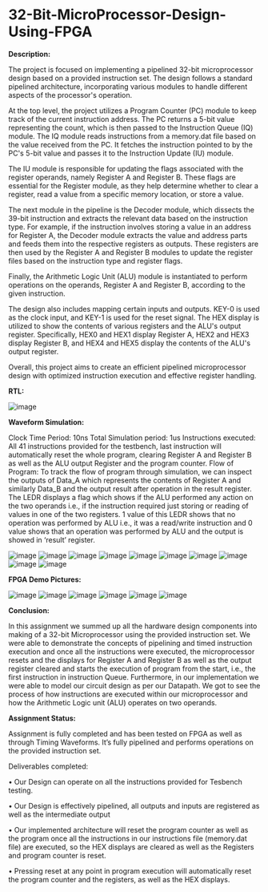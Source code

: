 # 32-Bit-MicroProcessor-Design-Using-FPGA

**Description:** 

The project is focused on implementing a pipelined 32-bit microprocessor design based on a provided instruction set. The design follows a standard pipelined architecture, incorporating various modules to handle different aspects of the processor's operation.

At the top level, the project utilizes a Program Counter (PC) module to keep track of the current instruction address. The PC returns a 5-bit value representing the count, which is then passed to the Instruction Queue (IQ) module. The IQ module reads instructions from a memory.dat file based on the value received from the PC. It fetches the instruction pointed to by the PC's 5-bit value and passes it to the Instruction Update (IU) module.

The IU module is responsible for updating the flags associated with the register operands, namely Register A and Register B. These flags are essential for the Register module, as they help determine whether to clear a register, read a value from a specific memory location, or store a value.

The next module in the pipeline is the Decoder module, which dissects the 39-bit instruction and extracts the relevant data based on the instruction type. For example, if the instruction involves storing a value in an address for Register A, the Decoder module extracts the value and address parts and feeds them into the respective registers as outputs. These registers are then used by the Register A and Register B modules to update the register files based on the instruction type and register flags.

Finally, the Arithmetic Logic Unit (ALU) module is instantiated to perform operations on the operands, Register A and Register B, according to the given instruction.

The design also includes mapping certain inputs and outputs. KEY-0 is used as the clock input, and KEY-1 is used for the reset signal. The HEX display is utilized to show the contents of various registers and the ALU's output register. Specifically, HEX0 and HEX1 display Register A, HEX2 and HEX3 display Register B, and HEX4 and HEX5 display the contents of the ALU's output register.

Overall, this project aims to create an efficient pipelined microprocessor design with optimized instruction execution and effective register handling.

**RTL:**

![image](https://github.com/usama-qadoos/32-Bit-MicroProcessor-Design-Using-FPGA/assets/115080912/54411c04-1a94-4842-b030-6d6d1caa8f0e)

**Waveform Simulation:**

Clock Time Period: 10ns
Total Simulation period: 1us
Instructions executed: All 41 instructions provided for the testbench, last instruction will automatically 
reset the whole program, clearing Register A and Register B as well as the ALU output Register and the 
program counter.
Flow of Program: To track the flow of program through simulation, we can inspect the outputs of 
Data_A which represents the contents of Register A and similarly Data_B and the output result after 
operation in the result register. The LEDR displays a flag which shows if the ALU performed any action on 
the two operands i.e., if the instruction required just storing or reading of values in one of the two 
registers. 1 value of this LEDR shows that no operation was performed by ALU i.e., it was a read/write 
instruction and 0 value shows that an operation was performed by ALU and the output is showed in 
‘result’ register.

![image](https://github.com/usama-qadoos/32-Bit-MicroProcessor-Design-Using-FPGA/assets/115080912/95386414-3507-4c3a-a88a-05d615cd9a74)
![image](https://github.com/usama-qadoos/32-Bit-MicroProcessor-Design-Using-FPGA/assets/115080912/404381e1-f044-4eea-8b9c-f6a7dd208555)
![image](https://github.com/usama-qadoos/32-Bit-MicroProcessor-Design-Using-FPGA/assets/115080912/fc34c18e-add6-4af2-a523-93934f73d89d)
![image](https://github.com/usama-qadoos/32-Bit-MicroProcessor-Design-Using-FPGA/assets/115080912/b5cb744c-9c16-432c-9693-e80dfae94d26)
![image](https://github.com/usama-qadoos/32-Bit-MicroProcessor-Design-Using-FPGA/assets/115080912/b90903ec-ef5f-4e62-ad62-add188267abf)
![image](https://github.com/usama-qadoos/32-Bit-MicroProcessor-Design-Using-FPGA/assets/115080912/4a5d86d1-33a7-4525-8c66-ca0411526d76)
![image](https://github.com/usama-qadoos/32-Bit-MicroProcessor-Design-Using-FPGA/assets/115080912/cb63ffc1-8ade-4f5e-a3fe-13d1d2b27d14)
![image](https://github.com/usama-qadoos/32-Bit-MicroProcessor-Design-Using-FPGA/assets/115080912/ae91e37c-1897-42f5-8b77-b8cca0828535)
![image](https://github.com/usama-qadoos/32-Bit-MicroProcessor-Design-Using-FPGA/assets/115080912/e0130da1-e516-4b2b-9755-dad30e075422)
![image](https://github.com/usama-qadoos/32-Bit-MicroProcessor-Design-Using-FPGA/assets/115080912/25888f95-be0e-42da-a845-bcad190e619a)


**FPGA Demo Pictures:**

![image](https://github.com/usama-qadoos/32-Bit-MicroProcessor-Design-Using-FPGA/assets/115080912/187d8077-486f-4d1e-aa58-ca2358802431)
![image](https://github.com/usama-qadoos/32-Bit-MicroProcessor-Design-Using-FPGA/assets/115080912/3d624884-da67-4ce2-adbb-c9650fdd95f1)
![image](https://github.com/usama-qadoos/32-Bit-MicroProcessor-Design-Using-FPGA/assets/115080912/aad8ce19-c658-4c27-b227-9dca82a04665)
![image](https://github.com/usama-qadoos/32-Bit-MicroProcessor-Design-Using-FPGA/assets/115080912/0e336ce1-f57c-4e84-9e5a-19fe082c6cb0)
![image](https://github.com/usama-qadoos/32-Bit-MicroProcessor-Design-Using-FPGA/assets/115080912/7e6b42b4-f5f1-411f-8bb0-f15ff9bf915e)
![image](https://github.com/usama-qadoos/32-Bit-MicroProcessor-Design-Using-FPGA/assets/115080912/00b31140-55d2-415e-9ee4-29933056ed3b)




**Conclusion:**

In this assignment we summed up all the hardware design components into making of a 32-bit 
Microprocessor using the provided instruction set. We were able to demonstrate the concepts 
of pipelining and timed instruction execution and once all the instructions were executed, the 
microprocessor resets and the displays for Register A and Register B as well as the output 
register cleared and starts the execution of program from the start, i.e., the first instruction in
instruction Queue. Furthermore, in our implementation we were able to model our circuit 
design as per our Datapath. We got to see the process of how instructions are executed within 
our microprocessor and how the Arithmetic Logic unit (ALU) operates on two operands.

**Assignment Status:**

Assignment is fully completed and has been tested on FPGA as well as through Timing Waveforms. It’s 
fully pipelined and performs operations on the provided instruction set.

Deliverables completed:

• Our Design can operate on all the instructions provided for Tesbench testing.

• Our Design is effectively pipelined, all outputs and inputs are registered as well as the 
intermediate output

• Our implemented architecture will reset the program counter as well as the program once all 
the instructions in our instructions file (memory.dat file) are executed, so the HEX displays are 
cleared as well as the Registers and program counter is reset.

• Pressing reset at any point in program execution will automatically reset the program counter
and the registers, as well as the HEX displays.

